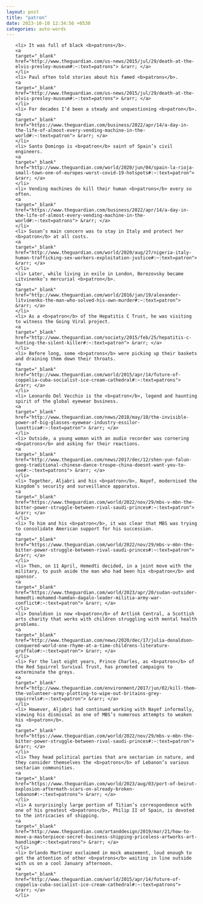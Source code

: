 ```yaml
---
layout: post
title: "patron"
date: 2023-10-10 12:34:56 +0530
categories: auto-words
---
```

<ol>

    <li> It was full of black <b>patrons</b>.
    <a 
    target="_blank" 
    href="http://www.theguardian.com/us-news/2015/jul/29/death-at-the-elvis-presley-museum#:~:text=patrons"> &rarr; </a>
    </li>
    <li> Paul often told stories about his famed <b>patrons</b>.
    <a 
    target="_blank" 
    href="http://www.theguardian.com/us-news/2015/jul/29/death-at-the-elvis-presley-museum#:~:text=patrons"> &rarr; </a>
    </li>
    <li> For decades I’d been a steady and unquestioning <b>patron</b>.
    <a 
    target="_blank" 
    href="https://www.theguardian.com/business/2022/apr/14/a-day-in-the-life-of-almost-every-vending-machine-in-the-world#:~:text=patron"> &rarr; </a>
    </li>
    <li> Santo Domingo is <b>patron</b> saint of Spain’s civil engineers.
    <a 
    target="_blank" 
    href="http://www.theguardian.com/world/2020/jun/04/spain-la-rioja-small-town-one-of-europes-worst-covid-19-hotspots#:~:text=patron"> &rarr; </a>
    </li>
    <li> Vending machines do kill their human <b>patrons</b> every so often.
    <a 
    target="_blank" 
    href="https://www.theguardian.com/business/2022/apr/14/a-day-in-the-life-of-almost-every-vending-machine-in-the-world#:~:text=patrons"> &rarr; </a>
    </li>
    <li> Susan’s main concern was to stay in Italy and protect her <b>patron</b> at all costs.
    <a 
    target="_blank" 
    href="http://www.theguardian.com/world/2020/aug/27/nigeria-italy-human-trafficking-sex-workers-exploitation-justice#:~:text=patron"> &rarr; </a>
    </li>
    <li> Later, while living in exile in London, Berezovsky became Litvinenko’s mercurial <b>patron</b>.
    <a 
    target="_blank" 
    href="http://www.theguardian.com/world/2016/jan/19/alexander-litvinenko-the-man-who-solved-his-own-murder#:~:text=patron"> &rarr; </a>
    </li>
    <li> As a <b>patron</b> of the Hepatitis C Trust, he was visiting to witness the Going Viral project.
    <a 
    target="_blank" 
    href="http://www.theguardian.com/society/2015/feb/25/hepatitis-c-hunting-the-silent-killer#:~:text=patron"> &rarr; </a>
    </li>
    <li> Before long, some <b>patrons</b> were picking up their baskets and draining them down their throats.
    <a 
    target="_blank" 
    href="http://www.theguardian.com/world/2015/apr/14/future-of-coppelia-cuba-socialist-ice-cream-cathedral#:~:text=patrons"> &rarr; </a>
    </li>
    <li> Leonardo Del Vecchio is the <b>patron</b>, legend and haunting spirit of the global eyewear business.
    <a 
    target="_blank" 
    href="http://www.theguardian.com/news/2018/may/10/the-invisible-power-of-big-glasses-eyewear-industry-essilor-luxottica#:~:text=patron"> &rarr; </a>
    </li>
    <li> Outside, a young woman with an audio recorder was cornering <b>patrons</b> and asking for their reactions.
    <a 
    target="_blank" 
    href="http://www.theguardian.com/news/2017/dec/12/shen-yun-falun-gong-traditional-chinese-dance-troupe-china-doesnt-want-you-to-see#:~:text=patrons"> &rarr; </a>
    </li>
    <li> Together, Aljabri and his <b>patron</b>, Nayef, modernised the kingdom’s security and surveillance apparatus.
    <a 
    target="_blank" 
    href="https://www.theguardian.com/world/2022/nov/29/mbs-v-mbn-the-bitter-power-struggle-between-rival-saudi-princes#:~:text=patron"> &rarr; </a>
    </li>
    <li> To him and his <b>patron</b>, it was clear that MBS was trying to consolidate American support for his succession.
    <a 
    target="_blank" 
    href="https://www.theguardian.com/world/2022/nov/29/mbs-v-mbn-the-bitter-power-struggle-between-rival-saudi-princes#:~:text=patron"> &rarr; </a>
    </li>
    <li> Then, on 11 April, Hemedti decided, in a joint move with the military, to push aside the man who had been his <b>patron</b> and sponsor.
    <a 
    target="_blank" 
    href="https://www.theguardian.com/world/2023/apr/20/sudan-outsider-hemedti-mohamed-hamdan-dagalo-leader-militia-army-war-conflict#:~:text=patron"> &rarr; </a>
    </li>
    <li> Donaldson is now <b>patron</b> of Artlink Central, a Scottish arts charity that works with children struggling with mental health problems.
    <a 
    target="_blank" 
    href="http://www.theguardian.com/news/2020/dec/17/julia-donaldson-conquered-world-one-rhyme-at-a-time-childrens-literature-gruffalo#:~:text=patron"> &rarr; </a>
    </li>
    <li> For the last eight years, Prince Charles, as <b>patron</b> of the Red Squirrel Survival Trust, has promoted campaigns to exterminate the greys.
    <a 
    target="_blank" 
    href="http://www.theguardian.com/environment/2017/jun/02/kill-them-the-volunteer-army-plotting-to-wipe-out-britains-grey-squirrels#:~:text=patron"> &rarr; </a>
    </li>
    <li> However, Aljabri had continued working with Nayef informally, viewing his dismissal as one of MBS’s numerous attempts to weaken his <b>patron</b>.
    <a 
    target="_blank" 
    href="https://www.theguardian.com/world/2022/nov/29/mbs-v-mbn-the-bitter-power-struggle-between-rival-saudi-princes#:~:text=patron"> &rarr; </a>
    </li>
    <li> They head political parties that are sectarian in nature, and they consider themselves the <b>patrons</b> of Lebanon’s various sectarian communities.
    <a 
    target="_blank" 
    href="https://www.theguardian.com/world/2023/aug/03/port-of-beirut-explosion-aftermath-scars-on-already-broken-lebanon#:~:text=patrons"> &rarr; </a>
    </li>
    <li> A surprisingly large portion of Titian’s correspondence with one of his greatest <b>patrons</b>, Philip II of Spain, is devoted to the intricacies of shipping.
    <a 
    target="_blank" 
    href="http://www.theguardian.com/artanddesign/2019/mar/21/how-to-move-a-masterpiece-secret-business-shipping-priceless-artworks-art-handling#:~:text=patrons"> &rarr; </a>
    </li>
    <li> Orlando Martinez exclaimed in mock amazement, loud enough to get the attention of other <b>patrons</b> waiting in line outside with us on a cool January afternoon.
    <a 
    target="_blank" 
    href="http://www.theguardian.com/world/2015/apr/14/future-of-coppelia-cuba-socialist-ice-cream-cathedral#:~:text=patrons"> &rarr; </a>
    </li>